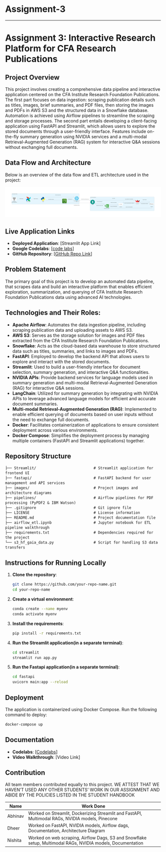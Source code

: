 # Assignment-3
---

# Assignment 3: Interactive Research Platform for CFA Research Publications

## Project Overview
This project involves creating a comprehensive data pipeline and interactive application centered on the CFA Institute Research Foundation Publications. The first part focuses on data ingestion: scraping publication details such as titles, images, brief summaries, and PDF files, then storing the images and PDFs in AWS S3 and the structured data in a Snowflake database. Automation is achieved using Airflow pipelines to streamline the scraping and storage processes. The second part entails developing a client-facing application using FastAPI and Streamlit, which allows users to explore the stored documents through a user-friendly interface. Features include on-the-fly summary generation using NVIDIA services and a multi-modal Retrieval-Augmented Generation (RAG) system for interactive Q&A sessions without exchanging full documents.

## Data Flow and Architecture
Below is an overview of the data flow and ETL architecture used in the project:

![Airflow ETL and Data Flow Architecture](./diagrams/flow_diagram.png)

## Live Application Links
- **Deployed Application**: [Streamlit App Link]
- **Google Codelabs**: [[code labs](https://codelabs-preview.appspot.com/?file_id=11XVdlzZ8DJotFKU9-hZb4OrUASjitlK7xsWqiVxxNzg#0)]
- **GitHub Repository**: [[GitHub Repo Link](https://github.com/BigData-saturdayT2/Assignment3)]

## Problem Statement
The primary goal of this project is to develop an automated data pipeline, that scrapes data and build an interactive platform that enables efficient exploration, summarization, and querying of CFA Institute Research Foundation Publications data using advanced AI technologies.

## Technologies and Their Roles:
- **Apache Airflow**: Automates the data ingestion pipeline, including scraping publication data and uploading assets to AWS S3.
- **AWS S3**: Serves as the storage solution for images and PDF files extracted from the CFA Institute Research Foundation Publications.
- **Snowflake**: Acts as the cloud-based data warehouse to store structured data such as titles, summaries, and links to images and PDFs.
- **FastAPI**: Employed to develop the backend API that allows users to explore and interact with the stored documents.
- **Streamlit**: Used to build a user-friendly interface for document selection, summary generation, and interactive Q&A functionalities.
- **NVIDIA APIs**: Provide backend services for language models used in summary generation and multi-modal Retrieval-Augmented Generation (RAG) for interactive Q&A sessions.
- **LangChain**: Utilized for summary generation by integrating with NVIDIA APIs to leverage advanced language models for efficient and accurate document summaries.
- **Multi-modal Retrieval-Augmented Generation (RAG)**: Implemented to enable efficient querying of documents based on user inputs without the need to exchange full documents.
- **Docker**: Facilitates containerization of applications to ensure consistent deployment across various environments.
- **Docker Compose**: Simplifies the deployment process by managing multiple containers (FastAPI and Streamlit applications) together.

## Repository Structure
```
├── Streamlit/                          # Streamlit application for frontend UI
├── fastapi/                            # FastAPI backend for user management and API services
├── images/                             # Project images and architecture diagrams
├── pipelines/                          # Airflow pipelines for PDF processing (PyPDF2 & IBM Watson)
├── .gitignore                          # Git ignore file
├── LICENSE                             # License information
├── README.md                           # Project documentation file
├── airflow_etl.ipynb                   # Jupyter notebook for ETL pipeline walkthrough
├── requirements.txt                    # Dependencies required for the project
└── s3_hf_gaia_data.py                  # Script for handling S3 data transfers
```

## Instructions for Running Locally
1. **Clone the repository**:
   ```bash
   git clone https://github.com/your-repo-name.git
   cd your-repo-name
   ```
2. **Create a virtual environment**:
   ```bash
   conda create --name myenv
   conda activate myenv
   ```
3. **Install the requirements**:
   ```bash
   pip install -r requirements.txt
   ```
4. **Run the Streamlit application(in a separate terminal)**:
   ```bash
   cd streamlit 
   streamlit run app.py
   ```
5. **Run the Fastapi application(in a separate terminal)**:
   ```bash
   cd fastapi
   uvicorn main:app --reload
   ```

## Deployment
The application is containerized using Docker Compose. Run the following command to deploy:
```bash
docker-compose up
```

## Documentation
- **Codelabs**: [[Codelabs](https://codelabs-preview.appspot.com/?file_id=11XVdlzZ8DJotFKU9-hZb4OrUASjitlK7xsWqiVxxNzg#0)]
- **Video Walkthrough**: [Video Link]

## Contribution
All team members contributed equally to this project.
WE ATTEST THAT WE HAVEN’T USED ANY OTHER STUDENTS’ WORK IN OUR
ASSIGNMENT AND ABIDE BY THE POLICIES LISTED IN THE STUDENT HANDBOOK

| Name     | Work Done                                                                                           |
|----------|-----------------------------------------------------------------------------------------------------|
| Abhinav  | Worked on Streamlit, Dockerizing Streamlit and FastAPI, Multimodal RAGs, NVIDIA models, Pinecone            | 
| Dheer    | Worked on FastAPI, NVIDIA models, Airflow dags, Documentation, Architecture Diagram                  |
| Nishita  | Worked on web scraping, Airflow Dags, S3 and Snowflake setup, Multimodal RAGs, NVIDIA models, Documentation |
